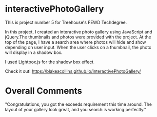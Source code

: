 # interactivePhotoGallery

This is project number 5 for Treehouse's FEWD Techdegree.

In this project, I created an interactive photo gallery using JavaScript and jQuery.The thumbnails and photos were provided with the project. At the top of the page, I have a search area where photos will hide and show depending on user input. When the user clicks on a thumbnail, the photo will display in a shadow box.

I used Lightbox.js for the shadow box effect.


Check it out! https://blakeacollins.github.io/interactivePhotoGallery/
# Overall Comments
"Congratulations, you got the exceeds requirement this time around.
The layout of your gallery look great, and you search is working perfectly."
